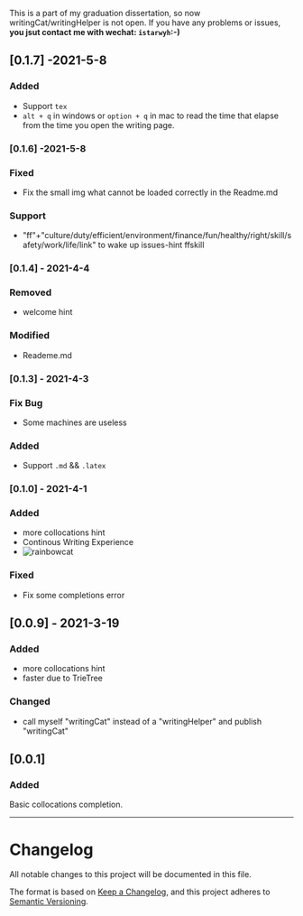 This is a part of my graduation dissertation, so now writingCat/writingHelper is not open. If you have any problems or issues,
**you jsut contact me with wechat: `istarwyh`:-)**


## [0.1.7] -2021-5-8
### Added
- Support `tex`
- `alt + q` in windows or `option + q` in mac to read the time that elapse from the time you open the writing page.

### [0.1.6] -2021-5-8
### Fixed
- Fix the small img what cannot be loaded correctly in the Readme.md
### Support
- "ff"+"culture/duty/efficient/environment/finance/fun/healthy/right/skill/safety/work/life/link" to wake up issues-hint
ffskill 
### [0.1.4] - 2021-4-4
### Removed
- welcome hint
### Modified
- Reademe.md

### [0.1.3] - 2021-4-3
### Fix Bug
- Some machines are useless
### Added
- Support `.md` && `.latex`

### [0.1.0] - 2021-4-1
### Added
- more collocations hint
- Continous Writing Experience
- ![rainbowcat](https://gitee.com/istarwyh/images/raw/master/1617025579_20210329214515706_12235.gif)

### Fixed
- Fix some completions error
## [0.0.9] - 2021-3-19
### Added
- more collocations hint
- faster due to TrieTree

### Changed
- call myself "writingCat" instead of a "writingHelper" and publish "writingCat"

## [0.0.1] 
### Added
Basic collocations completion.

-----
# Changelog
All notable changes to this project will be documented in this file.

The format is based on [Keep a Changelog](https://keepachangelog.com/en/1.0.0/),
and this project adheres to [Semantic Versioning](https://semver.org/spec/v2.0.0.html).

